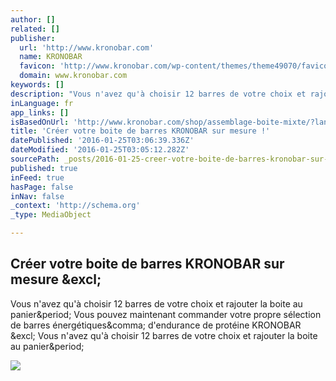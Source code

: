 ```yaml
---
author: []
related: []
publisher:
  url: 'http://www.kronobar.com'
  name: KRONOBAR
  favicon: 'http://www.kronobar.com/wp-content/themes/theme49070/favicon.ico'
  domain: www.kronobar.com
keywords: []
description: "Vous n'avez qu'à choisir 12 barres de votre choix et rajouter la boite au panier. Vous pouvez maintenant commander votre propre sélection de barres énergétiques, d'endurance de protéine KRONOBAR ! Vous n'avez qu'à choisir 12 barres de votre choix et rajouter la boite au panier."
inLanguage: fr
app_links: []
isBasedOnUrl: 'http://www.kronobar.com/shop/assemblage-boite-mixte/?lang=fr&v=3a1e0b205d31'
title: 'Créer votre boite de barres KRONOBAR sur mesure !'
datePublished: '2016-01-25T03:06:39.336Z'
dateModified: '2016-01-25T03:05:12.282Z'
sourcePath: _posts/2016-01-25-creer-votre-boite-de-barres-kronobar-sur-mesure.md
published: true
inFeed: true
hasPage: false
inNav: false
_context: 'http://schema.org'
_type: MediaObject

---
```

<article style=""><h1>Créer votre boite de barres KRONOBAR sur mesure &amp;excl;</h1><p>Vous n'avez qu'à choisir 12 barres de votre choix et rajouter la boite au panier&amp;period; Vous pouvez maintenant commander votre propre sélection de barres énergétiques&amp;comma; d'endurance de protéine KRONOBAR &amp;excl; Vous n'avez qu'à choisir 12 barres de votre choix et rajouter la boite au panier&amp;period;</p><img src="http://www.kronobar.com/wp-content/uploads/2015/04/kronoaccordeon1.png" /></article>